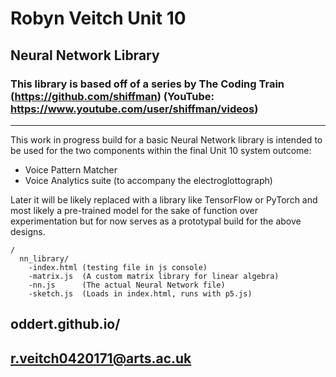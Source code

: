 # Robyn Veitch Unit 10

## Neural Network Library
### This library is based off of a series by The Coding Train (https://github.com/shiffman) (YouTube: https://www.youtube.com/user/shiffman/videos)

---

This work in progress build for a basic Neural Network library is intended to be used for the two components within the final Unit 10 system outcome:

- Voice Pattern Matcher
- Voice Analytics suite (to accompany the electroglottograph)

Later it will be likely replaced with a library like TensorFlow or PyTorch and most likely a pre-trained model for the sake of function over experimentation but for now serves as a prototypal build for the above designs.

```
/
  nn_library/
    -index.html (testing file in js console)
    -matrix.js  (A custom matrix library for linear algebra)
    -nn.js      (The actual Neural Network file)
    -sketch.js  (Loads in index.html, runs with p5.js)
```

## oddert.github.io/
## r.veitch0420171@arts.ac.uk
